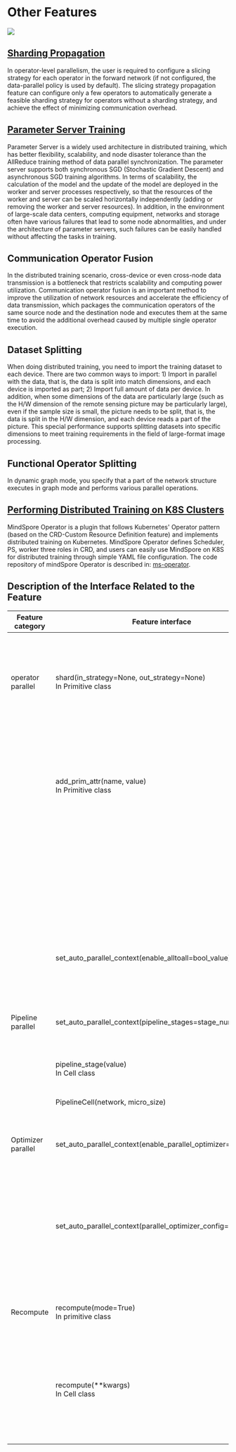 # Other Features

<a href="https://gitee.com/mindspore/docs/blob/master/tutorials/experts/source_en/parallel/other_features.md" target="_blank"><img src="https://mindspore-website.obs.cn-north-4.myhuaweicloud.com/website-images/master/resource/_static/logo_source_en.png"></a>

## [Sharding Propagation](https://www.mindspore.cn/tutorials/experts/en/master/parallel/sharding_propagation.html)

In operator-level parallelism, the user is required to configure a slicing strategy for each operator in the forward network (if not configured, the data-parallel policy is used by default). The slicing strategy propagation feature can configure only a few operators to automatically generate a feasible sharding strategy for operators without a sharding strategy, and achieve the effect of minimizing communication overhead.

## [Parameter Server Training](https://www.mindspore.cn/tutorials/experts/en/master/parallel/parameter_server_training.html)

Parameter Server is a widely used architecture in distributed training, which has better flexibility, scalability, and node disaster tolerance than the AllReduce training method of data parallel synchronization. The parameter server supports both synchronous SGD (Stochastic Gradient Descent) and asynchronous SGD training algorithms. In terms of scalability, the calculation of the model and the update of the model are deployed in the worker and server processes respectively, so that the resources of the worker and server can be scaled horizontally independently (adding or removing the worker and server resources). In addition, in the environment of large-scale data centers, computing equipment, networks and storage often have various failures that lead to some node abnormalities, and under the architecture of parameter servers, such failures can be easily handled without affecting the tasks in training.

## Communication Operator Fusion

In the distributed training scenario, cross-device or even cross-node data transmission is a bottleneck that restricts scalability and computing power utilization. Communication operator fusion is an important method to improve the utilization of network resources and accelerate the efficiency of data transmission, which packages the communication operators of the same source node and the destination node and executes them at the same time to avoid the additional overhead caused by multiple single operator execution.

## Dataset Splitting

When doing distributed training, you need to import the training dataset to each device. There are two common ways to import: 1) Import in parallel with the data, that is, the data is split into match dimensions, and each device is imported as part; 2) Import full amount of data per device. In addition, when some dimensions of the data are particularly large (such as the H/W dimension of the remote sensing picture may be particularly large), even if the sample size is small, the picture needs to be split, that is, the data is split in the H/W dimension, and each device reads a part of the picture. This special performance supports splitting datasets into specific dimensions to meet training requirements in the field of large-format image processing.

## Functional Operator Splitting

In dynamic graph mode, you specify that a part of the network structure executes in graph mode and performs various parallel operations.

## [Performing Distributed Training on K8S Clusters](https://www.mindspore.cn/tutorials/experts/en/master/parallel/ms_operator.html)

MindSpore Operator is a plugin that follows Kubernetes' Operator pattern (based on the CRD-Custom Resource Definition feature) and implements distributed training on Kubernetes. MindSpore Operator defines Scheduler, PS, worker three roles in CRD, and users can easily use MindSpore on K8S for distributed training through simple YAML file configuration. The code repository of mindSpore Operator is described in: [ms-operator](https://gitee.com/mindspore/ms-operator/).

## Description of the Interface Related to the Feature

| Feature category             | Feature interface                                            | Description                                                  | Function                                                     |
| ---------------------------- | ------------------------------------------------------------ | ------------------------------------------------------------ | ------------------------------------------------------------ |
| operator parallel            | shard(in_strategy=None, out_strategy=None)<br />In Primitive class | Set the sharding strategy of the input and output tensors of the operator (where the sharding strategy of the output tensor only supports some operators, such as Gauther and MatMul.) | Reduce the memory capacity of a single device by slicing the tensor involved in each operator in the network model to complete the large model training/inference. Or use cluster resources to perform distributed computing to reduce the overall execution time. |
|                              | add_prim_attr(name, value)<br />In Primitive class           | Gather Operator:<br />add_prim_attr(“manual_split”, config): Configure a non-uniform sharding strategy for its first input, where config type is tuple, which describes how the first parameter, dimension 0, is split. For example , ( 10 , 20 , 30 , 4 ) means that the 0th dimension of the first input of the operator is tangent into 4 parts , and the shape size of each part is 10 , 20 , 30 , 4, respectively. | In the recommended field, there is a scene where each column of the dataset corresponds to a subtable. In this scenario, using this configuration can reduce traffic and improve overall performance. |
|                              |                                                              | EmbeddingLookUp Operator:<br />add_prim_attr(“primitive_target”, “CPU”): Configure it to execute on the CPU for heterogeneous scenarios. | In the recommended field, there is a particularly large scene of the Embedding Table, in order to save device memory, you can use this configuration to put EmbeddingLookUp on the CPU to execute to complete the training of the recommended large model. |
|                              | set_auto_parallel_context(enable_alltoall=bool_value)        | Indicate whether the AllToAll communication operator is allowed to be generated when communicating, and its value is the bool type, which defaults to False. | AllToAll communication can reduce the amount of communication data and improve communication efficiency, but it requires environmental support. |
| Pipeline parallel            | set_auto_parallel_context(pipeline_stages=stage_num)         | Set the number of pipes in pipeline parallelism, the value of which is a positive integer, and the value range is [1, number of devices]. | Specify the number of stages, limiting the communication domain of the collection communication to the stage, and the point-to-point communication between the stages. |
|                              | pipeline_stage(value)<br />In Cell class                     | Set which stage the Cell executes in.                        | Set which stage the Cell executes in.                        |
|                              | PipelineCell(network, micro_size)                            | Specify the number of MicroSizes for the training network, where the network is the network to be trained and the micro_size is a positive integer. | Specify micro_size can reduce the idle wait time between stages and improve the overall efficiency of pipeline parallel. |
| Optimizer parallel           | set_auto_parallel_context(enable_parallel_optimizer=bool_value) | Indicate whether optimizer parallelism is enabled. Its value is bool type, and the default is False. | Optimizer parallel saves static memory overhead, but increases communication overhead. |
|                              | set_auto_parallel_context(parallel_optimizer_config=config)  | This configuration takes effect only after optimizer parallel is turned on. The config is a dict and supports two key values: <br />gradient_accumulation_shard(bool): If True, the cumulative gradient variable will be sharded on the data parallelism, defaulting to False.<br />parallel_optimizer_threshold(int): This value represents the optimizer sharding threshold in KB (default value is 64KB). When the parameter size does not exceed this value, it will not be split. | gradient_accumulation_shard true saves a portion of the parameter size of static memory, but increases communication overhead. <br />Optimizer sharding thresholds allow smaller shape parameters to be not optimized for splitting to save communication resources. |
| Recompute                    | recompute(mode=True)<br />In primitive class                 | Used to specify whether the operator needs to be recalculated, and its value is bool type, which defaults to True and means that the operator recalculation is enabled. | After enabling operator recalculation, you can reduce the peak of dynamic memory, but increase the overall computation amount. |
|                              | recompute(**kwargs)<br />In Cell class                       | When this interface is called, the operator in this Cell is recalculated.<br />The input parameter has two bool class options:<br />mp_comm_recompute: Whether to enable model parallel communication operator recalculation, and the default is True.<br />parallel_optimizer_comm_recompute: Whether to enable optimizer parallel communication operator recompute, and the default is False. | Enable Cell recompute and configure whether the model parallel communication operator and the optimizer parallel communication operator are recomputed. When the communication operator is recomputed, it consumes communication resources but reduces the peak of dynamic memory. |
